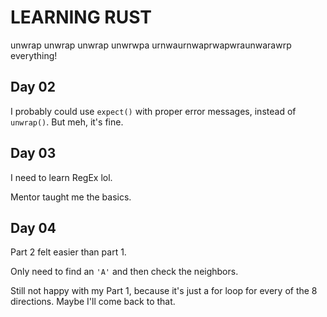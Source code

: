 # LEARNING RUST

unwrap unwrap unwrap unwrwpa urnwaurnwaprwapwraunwarawrp everything!

## Day 02

I probably could use `expect()` with proper error messages, instead of `unwrap()`. But meh, it's fine.


## Day 03

I need to learn RegEx lol.

Mentor taught me the basics.


## Day 04

Part 2 felt easier than part 1. 

Only need to find an `'A'` and then check the neighbors. 

Still not happy with my Part 1, because it's just a for loop for every of the 8 directions. Maybe I'll come back to that.

